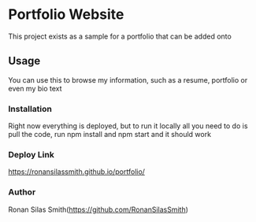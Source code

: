 # Portfolio Website
This project exists as a sample for a portfolio that can be added onto

## Usage

You can use this to browse my information, such as a resume, portfolio or even my bio text

### Installation

Right now everything is deployed, but to run it locally all you need to do is pull the code, run npm install and npm start and it should work

### Deploy Link
https://ronansilassmith.github.io/portfolio/

### Author
Ronan Silas Smith(https://github.com/RonanSilasSmith)
